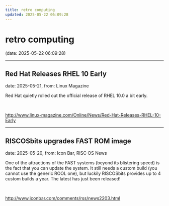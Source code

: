 ```yaml
---
title: retro computing
updated: 2025-05-22 06:09:28
---
```


# retro computing

(date: 2025-05-22 06:09:28)

---

## Red Hat Releases RHEL 10 Early

date: 2025-05-21, from: Linux Magazine

<p>Red Hat quietly rolled out the official release of RHEL 10.0 a bit early.</p> 

<br> 

<http://www.linux-magazine.com/Online/News/Red-Hat-Releases-RHEL-10-Early>

---

## RISCOSbits upgrades FAST ROM image

date: 2025-05-20, from: Icon Bar, RISC OS News

One of the attractions of the FAST systems (beyond its blistering speed) is the fact that you can update the system. It still needs a custom build (you cannot use the generic ROOL one), but luckily RISCOSbits provides up to 4 custom builds a year. The latest has just been released! 

<br> 

<http://www.iconbar.com/comments/rss/news2203.html>

